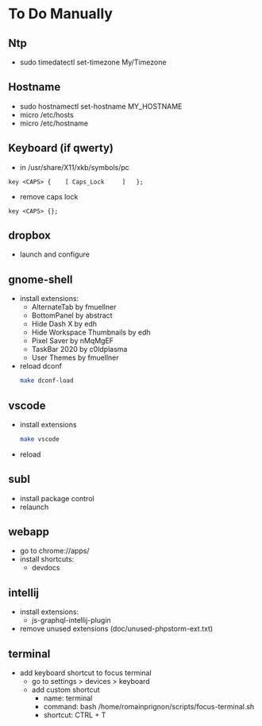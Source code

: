 # To Do Manually

## Ntp
- sudo timedatectl set-timezone My/Timezone


## Hostname
- sudo hostnamectl set-hostname MY_HOSTNAME
- micro /etc/hosts
- micro /etc/hostname


## Keyboard (if qwerty)
- in /usr/share/X11/xkb/symbols/pc
```
key <CAPS> {	[ Caps_Lock		]	};
```
- remove caps lock
```
key <CAPS> {};
```

## dropbox
- launch and configure


## gnome-shell
- install extensions:
    - AlternateTab by fmuellner
    - BottomPanel by abstract
    - Hide Dash X by edh
    - Hide Workspace Thumbnails by edh
    - Pixel Saver by nMqMgEF
    - TaskBar 2020 by c0ldplasma
    - User Themes by fmuellner
- reload dconf
    ```bash
    make dconf-load
    ```


## vscode
- install extensions
    ```bash
    make vscode
    ```
- reload


## subl
- install package control
- relaunch

## webapp
- go to chrome://apps/
- install shortcuts:
    - devdocs

## intellij
- install extensions:
    - js-graphql-intellij-plugin
- remove unused extensions (doc/unused-phpstorm-ext.txt)

## terminal
- add keyboard shortcut to focus terminal
    - go to settings > devices > keyboard
    - add custom shortcut
        - name: terminal
        - command: bash /home/romainprignon/scripts/focus-terminal.sh
        - shortcut: CTRL + T
